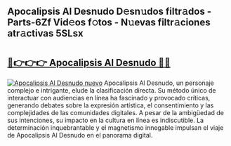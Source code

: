 ## Apocalipsis Al Desnudo D𝚎sn𝚞dos filtr𝚊dos - Parts-6Zf Vid𝚎os f𝚘tos - N𝚞evas filtr𝚊ciones atr𝚊ctivas 5SLsx

# <h2><a href="http://mb5ht8.tromn.icu/?c=Apocalipsis+Al+Desnudo">🔗👉👉👉 Apocalipsis Al Desnudo 🔗🔗</a></h2>

[![Apocalipsis Al Desnudo nuevo](https://i.imgur.com/pEAQMta.gif)](http://mb5ht8.tromn.icu/?c=Apocalipsis+Al+Desnudo)
Apocalipsis Al Desnudo, un personaje complejo e intrigante, elude la clasificación directa. Su método único de interactuar con audiencias en línea ha fascinado y provocado críticas, generando debates sobre la expresión artística, el consentimiento y las complejidades de las comunidades digitales. A pesar de la ambigüedad de sus intenciones, su impacto en la cultura en línea es indiscutible. La determinación inquebrantable y el magnetismo innegable impulsan el viaje de Apocalipsis Al Desnudo en el panorama digital.
